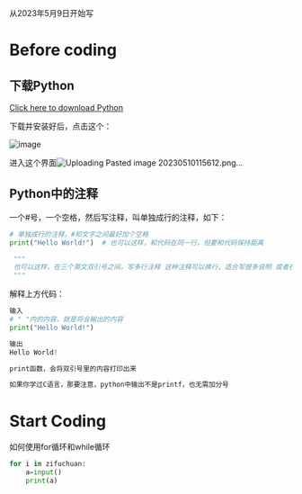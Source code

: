 从2023年5月9日开始写

# Before coding

## 下载Python

[Click here to download Python](https://www.python.org/downloads/)

下载并安装好后，点击这个：


![image](https://github.com/ShenFengyue/Python-For-You/blob/main/img/IDLE.png)

进入这个界面![Uploading Pasted image 20230510115612.png…]()

## Python中的注释

一个#号，一个空格，然后写注释，叫单独成行的注释，如下：
```python
# 单独成行的注释，#和文字之间最好加个空格 
print("Hello World!")  # 也可以这样，和代码在同一行，但要和代码保持距离

 """ 
 也可以这样，在三个英文双引号之间，写多行注释 这种注释可以换行，适合写很多说明 或者在代码中发表长篇演讲 
 """
```



解释上方代码：
```python
输入 
# " "内的内容，就是将会输出的内容 
print("Hello World!") 

输出 
Hello World!

print函数，会将双引号里的内容打印出来

如果你学过C语言，那要注意，python中输出不是printf，也无需加分号
```




# Start Coding

如何使用for循环和while循环
```python
for i in zifuchuan:
	a=input() 
	print(a)
```

